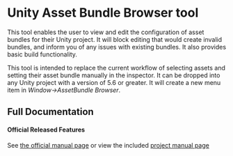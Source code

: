 # Unity Asset Bundle Browser tool

This tool enables the user to view and edit the configuration of asset bundles for their Unity project. It will block
editing that would create invalid bundles, and inform you of any issues with existing bundles. It also provides basic
build functionality.

This tool is intended to replace the current workflow of selecting assets and setting their asset bundle manually in the
inspector. It can be dropped into any Unity project with a version of 5.6 or greater. It will create a new menu item
in *Window->AssetBundle Browser*.

## Full Documentation

#### Official Released Features

See [the official manual page](https://docs.unity3d.com/Manual/AssetBundles-Browser.html) or view the
included [project manual page](Documentation/com.unity.assetbundlebrowser.md)


